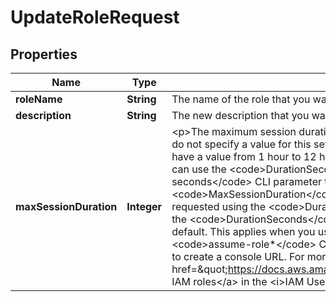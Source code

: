 

# UpdateRoleRequest


## Properties

| Name | Type | Description | Notes |
|------------ | ------------- | ------------- | -------------|
|**roleName** | **String** | The name of the role that you want to modify. |  |
|**description** | **String** | The new description that you want to apply to the specified role. |  [optional] |
|**maxSessionDuration** | **Integer** | &lt;p&gt;The maximum session duration (in seconds) that you want to set for the specified role. If you do not specify a value for this setting, the default value of one hour is applied. This setting can have a value from 1 hour to 12 hours.&lt;/p&gt; &lt;p&gt;Anyone who assumes the role from the CLI or API can use the &lt;code&gt;DurationSeconds&lt;/code&gt; API parameter or the &lt;code&gt;duration-seconds&lt;/code&gt; CLI parameter to request a longer session. The &lt;code&gt;MaxSessionDuration&lt;/code&gt; setting determines the maximum duration that can be requested using the &lt;code&gt;DurationSeconds&lt;/code&gt; parameter. If users don&#39;t specify a value for the &lt;code&gt;DurationSeconds&lt;/code&gt; parameter, their security credentials are valid for one hour by default. This applies when you use the &lt;code&gt;AssumeRole*&lt;/code&gt; API operations or the &lt;code&gt;assume-role*&lt;/code&gt; CLI operations but does not apply when you use those operations to create a console URL. For more information, see &lt;a href&#x3D;\&quot;https://docs.aws.amazon.com/IAM/latest/UserGuide/id_roles_use.html\&quot;&gt;Using IAM roles&lt;/a&gt; in the &lt;i&gt;IAM User Guide&lt;/i&gt;.&lt;/p&gt; |  [optional] |



